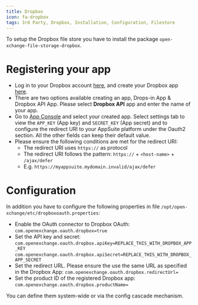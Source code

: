 ```yaml
---
title: Dropbox
icon: fa-dropbox
tags: 3rd Party, Dropbox, Installation, Configuration, Filestore
---
```


To setup the Dropbox file store you have to install the package `open-xchange-file-storage-dropbox`.

# Registering your app

* Log in to your Dropbox account [here](https://www.dropbox.com/login), and create your Dropbox app [here](https://www.dropbox.com/developers/apps/create).
* There are two options available creating an app, Drops-in App & Dropbox API App. Please select **Dropbox API** app and enter the name of your app.
* Go to [App Console](https://www.dropbox.com/developers/apps) and select your created app. Select settings tab to view the `APP_KEY` (App key) and `SECRET_KEY` (App secret) and to configure the redirect URI to your AppSuite platform under the Oauth2 section. All the other fields can keep their default value.
* Please ensure the following conditions are met for the redirect URI:
   * The redirect URI uses `https://` as protocol
   * The redirect URI follows the pattern: `https://` + `<host-name>` + `/ajax/defer`
   * E.g. `https://myappsuite.mydomain.invalid/ajax/defer`
   
# Configuration

In addition you have to configure the following properties in file `/opt/open-xchange/etc/dropboxoauth.properties`:

* Enable the OAuth connector to Dropbox OAuth:
  `com.openexchange.oauth.dropbox=true`
* Set the API key and secret:
  `com.openexchange.oauth.dropbox.apiKey=REPLACE_THIS_WITH_DROPBOX_APP_KEY`
  `com.openexchange.oauth.dropbox.apiSecret=REPLACE_THIS_WITH_DROPBOX_APP_SECRET`
* Set the redirect URL. Please ensure the use the same URL as specified in the Dropbox App:
  `com.openexchange.oauth.dropbox.redirectUrl=`
* Set the product ID of the registered Dropbox app:
  `com.openexchange.oauth.dropbox.productName=`

You can define them system-wide or via the config cascade mechanism.